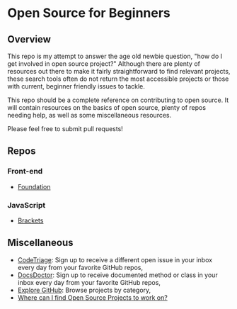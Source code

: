 # Open Source for Beginners

## Overview

This repo is my attempt to answer the age old newbie question, "how do I get involved in open source project?" Although there are plenty of resources out there to make it fairly straightforward to find relevant projects, these search tools often do not return the most accessible projects or those with current, beginner friendly issues to tackle. 

This repo should be a complete reference on contributing to open source. It will contain resources on the basics of open source, plenty of repos needing help, as well as some miscellaneous resources. 

Please feel free to submit pull requests!

## Repos

### Front-end
* [Foundation](https://github.com/zurb/foundation)

### JavaScript
* [Brackets](https://github.com/adobe/brackets)

## Miscellaneous
* [CodeTriage](http://www.codetriage.com/): Sign up to receive a different open issue in your inbox every day from your favorite GitHub repos,
* [DocsDoctor](http://www.docsdoctor.org/): Sign up to receive documented method or class in your inbox every day from your favorite GitHub repos,
* [Explore GitHub](https://github.com/explore): Browse projects by category,
* [Where can I find Open Source Projects to work on?](https://help.github.com/articles/where-can-i-find-open-source-projects-to-work-on/)